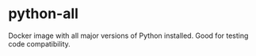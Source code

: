 # python-all

Docker image with all major versions of Python installed. Good for testing code compatibility.
